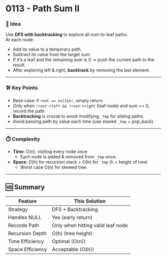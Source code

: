 # 0113 - Path Sum II

### 🧠 Idea  
Use **DFS with backtracking** to explore all root-to-leaf paths.  
At each node:  
- Add its value to a temporary path.  
- Subtract its value from the target sum.  
- If it’s a leaf and the remaining sum is 0 → push the current path to the result.  
- After exploring left & right, **backtrack** by removing the last element.

---

### 🛠️ Key Points  
- Base case: if `root == nullptr`, simply return.  
- Only when `!root->left && !root->right` (leaf node) and sum == 0, record the path.  
- **Backtracking** is crucial to avoid modifying `_tmp` for sibling paths.  
- Avoid passing path by value each time (use shared `_tmp` + pop_back).  

---

### ⏱️ Complexity  
- **Time**: O(n), visiting every node once  
  - Each node is added & removed from `_tmp` once.  
- **Space**: O(h) for recursion stack + O(h) for `_tmp` (h = height of tree)  
  - Worst case O(n) for skewed tree.

---

## 🆚 Summary

| Feature          | This Solution                     |
|------------------|-----------------------------------|
| Strategy         | DFS + Backtracking                |
| Handles NULL     | Yes (early return)                |
| Records Path     | Only when hitting valid leaf node |
| Recursion Depth  | O(h) (tree height)                |
| Time Efficiency  | Optimal (O(n))                    |
| Space Efficiency | Acceptable (O(h))                 |

